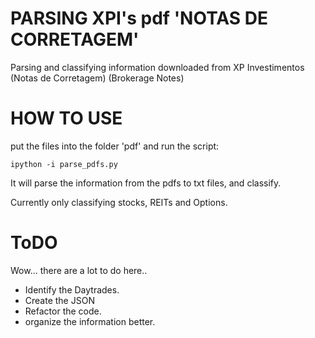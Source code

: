 # PARSING XPI's pdf 'NOTAS DE CORRETAGEM'
Parsing and classifying information downloaded from XP Investimentos (Notas de Corretagem)  (Brokerage Notes)


# HOW TO USE

put the files into the folder 'pdf' and run the script:

```ipython -i parse_pdfs.py```

It will parse the information from the pdfs to txt files, and classify.

Currently only classifying stocks, REITs and Options.


# ToDO
Wow... there are a lot to do here..
- Identify the Daytrades.
- Create the JSON
- Refactor the code.
- organize the information better.